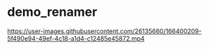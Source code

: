 # demo_renamer

https://user-images.githubusercontent.com/26135660/166400209-5f490e94-49ef-4c18-a1d4-c12485e45872.mp4

